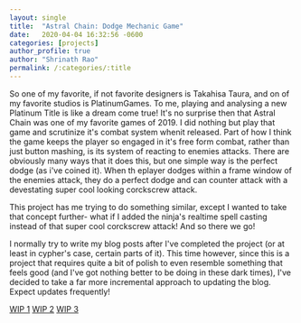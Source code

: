 ```yaml
---
layout: single
title:  "Astral Chain: Dodge Mechanic Game"
date:   2020-04-04 16:32:56 -0600
categories: [projects] 
author_profile: true
author: "Shrinath Rao"
permalink: /:categories/:title
---
```


So one of my favorite, if not favorite designers is Takahisa Taura, and on of my favorite studios is PlatinumGames. To me, playing and analysing a new Platinum Title is like a dream come true! It's no surprise then that Astral Chain was one of my favorite games of 2019. I did nothing but play that game and scrutinize it's combat system whenit released. Part of how I think the game keeps the player so engaged in it's free form combat, rather than just button mashing, is its system of reacting to enemies attacks. There are obviously many ways that it does this, but one simple way is the perfect dodge (as i've coined it). When th eplayer dodges within a frame window of the enemies attack, they do a perfect dodge and can counter attack with a devestating super cool looking corckscrew attack.

This project has me trying to do something similar, except I wanted to take that concept further- what if I added the ninja's realtime spell casting instead of that super cool corckscrew attack! And so there we go!

I normally try to write my blog posts after I've completed the project (or at least in cypher's case, certain parts of it). This time however, since this is a project that requires quite a bit of polish to even resemble something that feels good (and I've got nothing better to be doing in these dark times), I've decided to take a far more incremental approach to updating the blog. Expect updates frequently!

<a href= "https://shrinathrao97.github.io/blog/WIP-AstralChain1">WIP 1</a>
<a href= "https://shrinathrao97.github.io/blog/WIP-AstralChain2">WIP 2</a>
<a href= "https://shrinathrao97.github.io/blog/WIP-AstralChain3">WIP 3</a>